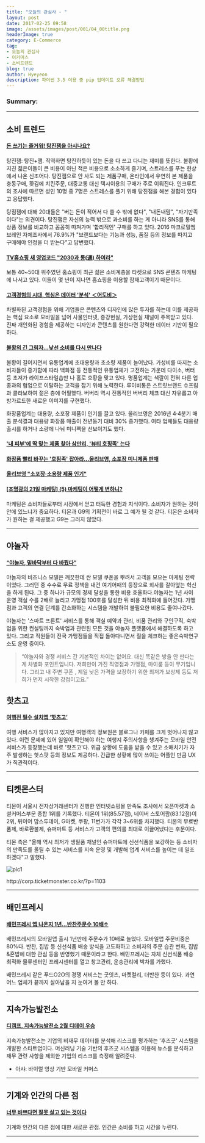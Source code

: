 ```yaml
---
title: "오늘의 관심사 - "
layout: post
date: 2017-02-25 09:58
image: /assets/images/post/001/04_00title.png
headerImage: true
category: E-Commerce
tag:
- 오늘의 관심사
- 이커머스
- 소비트렌드
blog: true
author: Hyeyeon
description: 파이썬 3.5 이용 중 pip 업데이트 오류 해결방법
---
```


### Summary:


---

## 소비 트렌드

#### [돈 쓰기는 즐거워! 탕진잼을 아시나요?](http://blog.naver.com/hi_nso/220943453346)

탕진잼: 탕진+잼. 직역하면 탕진하듯이 있는 돈을 다 쓰고 다니는 재미를 뜻한다. 불황에 지친 젊은이들이 큰 비용이 아닌 적은 비용으로 소소하게 즐기며, 스트레스를 푸는 현상에서 나온 신조어다. 탕진잼으로 안 사도 되는 제품구매, 온라인에서 우연히 본 제품을 충동구매, 홧김에 치킨주문, 대중교통 대신 택시이용의 구매가 주로 이뤄진다. 인크루트의 조사에 따르면 성인 10명 중 7명은 스트레스를 풀기 위해 탕진잼을 해본 경험이 있다고 응답했다.

탕짐잼에 대해 20대들은 "버는 돈이 적어서 다 쓸 수 밖에 없다", "내돈내맘", "자기만족이다"는 의견이다. 탕진잼은 자신의 능력 밖으로 과소비를 하는 게 아니라 SNS를 통해 상품 정보를 비교하고 꼼꼼히 따져가며 '합리적인' 구매를 하고 있다. 2016 마크로밀엠브레인 자체조사에서 76.9%가 "브랜드보다는 기능과 성능, 품질 등의 정보를 따지고 구매해야 인정을 더 받는다"고 답변했다.


#### [TV홈쇼핑 새 영업코드 "2030과 통(通) 하여라"](http://www.dailian.co.kr/news/view/614778/?sc=naver)

보통 40~50대 위주였던 홈쇼핑이 최근 젊은 소비계층을 타켓으로 SNS 콘텐츠 마케팅에 나서고 있다. 이들이 몇 년이 지나면 홈쇼핑을 이용할 잠재고객이기 때문이다.

#### [고객경험의 시대, 핵심은 데이터 '분석' ＜어도비＞](http://www.ciokorea.com/news/33228)

차별화된 고객경험을 위해 기업들은 콘텐츠와 디자인에 많은 투자를 하는데 이를 제공하는 핵심 요소로 모바일을 넘어 사물인터넷, 증강현실, 가상현실 채널이 주목받고 있다. 진짜 개인화된 경험을 제공하는 디자인과 콘텐츠를 원한다면 강력한 데이터 기반이 필요하다.

#### [불황의 긴 그림자...낯선 소비를 다시 만나다](http://www.sedaily.com/NewsView/1OC8C2YUPX)

불황이 길어지면서 유통업계에 초대용량과 초소량 제품이 늘어났다. 가성비를 따지는 소비자들이 증가함에 따라 백화점 등 전통적인 유통업체가 고전하는 가운데 다이소, 버터 등 초저가 라이프스타일숍만 나 홀로 호황을 맞고 있다. 명품업계는 색깔이 전혀 다른 업종과의 협업으로 이탈하는 고객을 잡기 위해 노력한다. 루이비통은 스트릿브랜드 슈프림과 콜라보하여 젊은 층에 어필했다. 버버리 역시 전통적인 버버리 체크 대신 자유롭고 아방가르드한 새로운 이미지를 구현했다.

화장품업계는 대용량, 소포장 제품이 인기를 끌고 있다. 올리브영은 2016년 4·4분기 매출 분석결과 대용량 화장품 매출이 전년동기 대비 30% 증가했다. 여타 업체들도 대용량출시를 하거나 소량에 나눠 미니팩을 선보이기도 했다.

#### ['내 피부'에 딱 맞는 제품 찾아 삼만리, '뷰티 호핑족' 는다](http://www.focus.kr/view.php?key=2017022300165721507)

#### [화장품 빨리 바꾸는 '호핑족' 잡아라…올리브영, 소포장 미니제품 판매](http://www.kukinews.com/news/article.html?no=434509)

#### [올리브영 "소포장·소용량 제품 인기"](http://www.enewstoday.co.kr/news/articleView.html?idxno=1011751)

#### [[조명광의 21일 마케팅] (5) 마케팅이 어떻게 변하니?](http://www.mobiinside.com/kr/2017/02/24/mikecho_5-2/)

마케팅은 소비자들로부터 시장에서 얻고 터득한 경험과 지식이다. 소비자가 원하는 것이 안에 있느냐가 중요하다. 티몬과 G9의 기획전이 바로 그 예가 될 것 같다. 티몬은 소비자가 원하는 걸 제공했고 G9는 그러지 않았다.

---

## 야놀자

#### [“야놀자, 밑바닥부터 다 바꿨다”](http://www.zdnet.co.kr/news/news_view.asp?artice_id=20170224175232)

야놀자의 비즈니스 모델은 깨끗한데 싼 모델 쿠폰을 뿌려서 고객을 모으는 마케팅 전략이었다. 그러던 중 수수료 무료 정책을 내건 여기어때의 등장으로 회사를 갈아엎는 혁신을 하게 된다. 그 중 하나가 규모의 경제 달성을 통한 비용 효율화다.야놀자는 1년 사이 운영 객실 수를 2배로 늘리고 가맹점 100호를 달성한 뒤 비용 최적화에 들어갔다. 가맹점과 고객의 연결 단계를 간소화하는 시스템을 개발하여 불필요한 비용도 줄여나갔다.

야놀자는 '스마트 프론트' 서비스를 통해 객실 예약과 관리, 비품 관리와 구인구직, 숙박업을 위한 컨설팅까지 숙박업과 관련된 모든 것을 야놀자 플랫폼에서 해결하도록 하고 있다. 그리고 직원들이 전국 가맹점들을 직접 돌아다니면서 질을 체크하는 좋은숙박연구소도 운영 중이다.

> “야놀자와 경쟁 서비스 간 기본적인 차이는 없어요. 대신 똑같은 방을 안 판다는 게 차별화 포인트입니다. 저희만이 가진 직영점과 가맹점, 마이룸 등이 무기입니다. 그리고 내 주변 쿠폰 , 제일 낮은 가격을 보장하기 위한 최저가 보상제 등도 저희가 먼저 시작한 강점이고요.”

## 핫츠고

#### [여행전 필수 설치앱 ‘핫츠고’](http://www.venturesquare.net/743855)

여행 서비스가 많아지고 있지만 여행객의 정보원은 블로그나 카페를 크게 벗어나지 않고 있다. 이런 문제에 있어 일일이 확인해야 하는 여행지 주의사항을 챙겨주는 모바일 안전서비스가 등장했는데 바로 '핫츠고'다. 위급 상황에 도움을 받을 수 있고 소매치기가 자주 발생하는 핫스팟 등의 정보도 제공하다. 긴급한 상황에 많이 쓰이는 어플인 만큼 UX가 직관적이다.

---

## 티켓몬스터

#### [](http://www.zdnet.co.kr/news/news_view.asp?artice_id=20170224113256)

티몬이 서울시 전자상거래센터가 진행한 인터넷쇼핑몰 만족도 조사에서 오픈마켓과 소셜커머스부문 종합 1위를 기록했다. 티몬이 1위(85.57점), 네이버 스토어팜(83.12점)이 2위, 뒤이어 맘스투데이, G마켓, 쿠팡, 11번가가 각각 3~6위를 차지했다. 티몬의 무료반품제, 바로환불제, 슈퍼마트 등 서비스가 고객의 편의를 최대로 이끌어냈다는 후문이다.

티몬 측은 "올해 역시 최저가 생필품 채널인 슈퍼마트에 신선식품을 보강하는 등 소비자의 만족도를 올릴 수 있는 서비스를 지속 운영 및 개발해 업계 서비스를 높이는 데 일조하겠다"고 말했다.


![pic1](/assets/images/post/001/88_01.jpg)
<figcaption class="caption">http://corp.ticketmonster.co.kr/?p=1103</figcaption>

---


## 배민프레시

#### [배민프레시 앱 나온지 1년…반찬주문수 10배↑](http://www.zdnet.co.kr/news/news_view.asp?artice_id=20170224104251)

배민프레시의 모바일앱 출시 1년만에 주문수가 10배로 늘었다. 모바일앱 주문비중은 80%다. 반찬, 집밥 등 신선식품 배송 방식을 고도화하고 소비자의 주문 습관 변화, 집밥&혼밥에 대한 관심 등을 반영했기 때문이라고 한다. 배민프레시는 자체 신선식품 배송 최적화 물류센터인 프레시센터를 열고 창고관리, 운송관리에 박차를 가했다.

배민프레시 같은 푸드O2O의 경쟁 서비스는 굿잇츠, 마켓컬리, 더반찬 등이 있다. 과연 어느 업체가 끝까지 살아남을 지 눈여겨 볼 만 하다.




---

## 지속가능발전소

#### [디캠프, 지속가능발전소 2월 디데이 우승](http://www.asiatoday.co.kr/view.php?key=20170224010016703)

지속가능발전소는 기업의 비재무 데이터를 분석해 리스크를 평가하는 '후즈굿' 시스템을 개발한 스타트업이다. 머신러닝 기술 기반의 후즈굿 시스템을 이용해 뉴스를 분석하고 재무 관련 사항을 제외한 기업의 리스크를 측정해 알려준다.

* 아샤: 바이럴 영상 기반 모바일 커머스

---

## 기계와 인간의 다른 점

#### [너무 바쁘다면 잘못 살고 있는 것이다](http://ppss.kr/archives/98840)

기계와 인간의 다른 점에 대한 새로운 관점. 인간은 소비를 하고 시간을 누린다.

---
